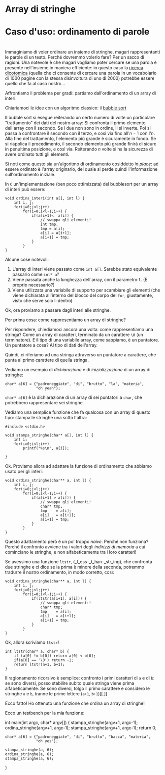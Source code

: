 # Array di stringhe
#
# Caso d'uso: ordinamento di parole
#

Immaginiamo di voler ordinare un insieme di stringhe, magari rappresentanti le
parole di un testo. Perché dovremmo volerlo fare? Per un sacco di ragioni. Una
notevole è che magari vogliamo poter cercare se una parola è presente
nell'insieme in maniera efficiente: in questo caso la [ricerca
dicotomica](https://it.wikipedia.org/wiki/Ricerca_dicotomica) (quella
che ci consente di cercare una parola in un vocabolario di 1000 pagine con la
stessa disinvoltura di uno di 2000) potrebbe essere quello che fa al caso nostro... 

Affrontiamo il problema per gradi: partiamo dall'ordinamento di un array di
interi.

Chiariamoci le idee con un algoritmo classico: il [bubble
sort](https://it.wikipedia.org/wiki/Bubble_sort)

Il bubble sort si esegue reiterando un certo numero di volte un particolare
"trattamento" dei dati del nostro array: Si confronta il primo elemento dell'array con il secondo. Se i due non sono
in ordine, li si inverte. Poi si passa a confrontare il secondo con il terzo, e
cosi via fino all'$n-1$ con l'$n$. Alla fine del trattamento, l'elemento più
grande è sicuramente in fondo. Se si riapplica il procedimento, il secondo
elemento più grande finirà di sicuro in penultima posizione, e così via.
Reiterando $n$ volte si ha la sicurezza di avere ordinato tutti gli elementi.

Si noti come questo sia un'algoritmo di ordinamento cosiddetto _in place_:
ad essere ordinato è l'array originario, del quale si perde quindi
l'informazione sull'ordinamento iniziale.

In `C` un'implementazione (ben poco ottimizzata) del bubblesort per un array di
interi può essere:

    void ordina_interi(int a[], int l) {
        int i, j;
        for(j=0;j<l;j++)
            for(i=0;i<l-1;i++) {
                if(a[i+1]<  a[i]) {
                    // swappa gli elementi!
                    int tmp;
                    tmp = a[i];
                    a[i] = a[i+1];
                    a[i+1] = tmp;
                }
            }
    }

Alcune cose notevoli:

1. L'array di interi viene passato come `int a[]`. Sarebbe stato equivalente
passarlo come `int* a`?
2. Viene passata anche la lunghezza dell'array, con il parametro `l`. (&Egrave;
proprio necessario?)
3. Viene utilizzata una variabile di supporto per scambiare gli elementi (che
viene dichiarata all'interno del blocco del corpo del `for`, giustamente, visto
che serve solo lì dentro)

Ok, ora proviamo a passare dagli interi alle stringhe.

Per prima cosa: come rappresentiamo un array di stringhe?

Per rispondere, chiediamoci ancora una volta: come rappresentiamo una stringa?
Come un array di caratteri, terminato da un carattere `\0` (un terminatore). E
il tipo di una variabile array, come sappiamo, è un puntatore. Un puntatore a
cosa? Al tipo di dati dell'array.

Quindi, ci riferiamo ad una stringa attraverso un puntatore a carattere, che
punta al primo carattere di quella stringa.

Vediamo un esempio di _dichiarazione_ e di _inizializzazione_ di un array di
stringhe:
    
    char* a[6] = {"padroneggiate", "di", "brutto", "la", "materia",
                  "oh yeah"};
                  
`char* a[6]` è la dichiarazione di un array di sei puntatori a `char`, che
potrebbero rappresentare sei stringhe.

Vediamo una semplice funzione che fa qualcosa con un array di questo tipo:
stampa le stringhe una sotto l'altra:

    
    #include <stdio.h>

    void stampa_stringhe(char* a[], int l) {
        int i;
        for(i=0;i<l;i++)
            printf("%s\n", a[i]);

    }

Ok. Proviamo allora ad adattare la funzione di ordinamento che abbiamo usato per
gli interi:


    void ordina_stringhe(char** a, int l) {
        int i, j;
        for(j=0;j<l;j++)
            for(i=0;i<l-1;i++) {
                if(a[i+1] > a[i])) {
                    // swappa gli elementi!
                    char* tmp;
                    tmp    = a[i];
                    a[i]   = a[i+1];
                    a[i+1] = tmp;
                }
            }
    }
    
Questo adattamento però è un po' troppo _naive_. Perché non funziona? Perché il
confronto avviene tra i valori degli _indirizzi di memoria_ a cui cominciano le
stringhe, e non alfabeticamente tra i loro caratteri!

Se avessimo una funzione `ltstr`, (_l_ess-_t_han-_str_ing), che confronta due
stringhe e ci dice se la prima è minore della seconda, potremmo tradurre il
nostro ordinamento, in modo corretto, così:


    void ordina_stringhe(char** a, int l) {
        int i, j;
        for(j=0;j<l;j++)
            for(i=0;i<l-1;i++) {
                if(ltstr(a[i+1], a[i])) {
                    // swappa gli elementi!
                    char* tmp;
                    tmp    = a[i];
                    a[i]   = a[i+1];
                    a[i+1] = tmp;
                }
            }
    }

Ok, allora scriviamo `ltstr`!

    int ltstr(char* a, char* b) {
        if (a[0] != b[0]) return a[0] < b[0];
        if(a[0] == '\0') return -1;
        return ltstr(a+1, b+1);
    }
    
Il ragionamento ricorsivo è semplice: confronto i primi caratteri di `a` e di
`b`: se sono diversi, posso stabilire subito quale stringa viene prima
alfabeticamente. Se sono diversi, tolgo il primo carattere e considero le
stringhe `a` e `b`, tranne le prime lettere (`a+1`, `b+1`)[[.]]

Ecco fatto! Ho ottenuto una funzione che ordina un array di stringhe!

Ecco un testbench per la mia funzione:

int main(int argc, char* argv[]) {
    stampa_stringhe(argv+1, argc-1);
    ordina_stringhe(argv+1, argc-1);
    stampa_stringhe(argv+1, argc-1);
    return 0;

    char* a[6] = {"padroneggiate", "di", "brutto", "bacca", "materia",
                  "oh yes"};

    stampa_stringhe(a, 6);
    ordina_stringhe(a, 6);
    stampa_stringhe(a, 6);
}


